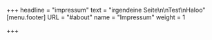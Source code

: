 +++
headline = "impressum"
text = "irgendeine Seite\n\nTest\nHaloo"
[menu.footer]
URL = "#about"
name = "Impressum"
weight = 1

+++
